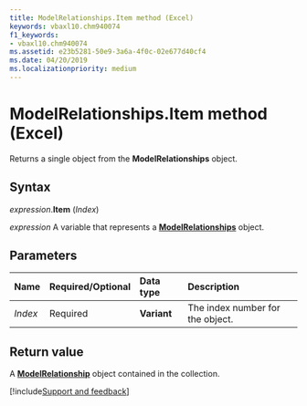 ```yaml
---
title: ModelRelationships.Item method (Excel)
keywords: vbaxl10.chm940074
f1_keywords:
- vbaxl10.chm940074
ms.assetid: e23b5281-50e9-3a6a-4f0c-02e677d40cf4
ms.date: 04/20/2019
ms.localizationpriority: medium
---
```



# ModelRelationships.Item method (Excel)

Returns a single object from the **ModelRelationships** object.


## Syntax

_expression_.**Item** (_Index_)

_expression_ A variable that represents a **[ModelRelationships](Excel.modelrelationships.md)** object.


## Parameters

|Name|Required/Optional|Data type|Description|
|:-----|:-----|:-----|:-----|
| _Index_|Required|**Variant**|The index number for the object.|


## Return value

A **[ModelRelationship](Excel.modelrelationship.md)** object contained in the collection.




[!include[Support and feedback](~/includes/feedback-boilerplate.md)]